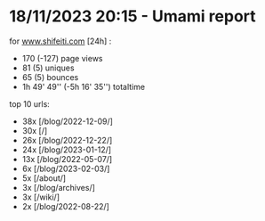 # 18/11/2023 20:15 - Umami report
for www.shifeiti.com [24h] :

 - 170 (-127) page views
 - 81 (5) uniques
 - 65 (5) bounces
 - 1h 49' 49'' (-5h 16' 35'') totaltime


top 10 urls:
 - 38x [/blog/2022-12-09/]
 - 30x [/]
 - 26x [/blog/2022-12-22/]
 - 24x [/blog/2023-01-12/]
 - 13x [/blog/2022-05-07/]
 - 6x [/blog/2023-02-03/]
 - 5x [/about/]
 - 3x [/blog/archives/]
 - 3x [/wiki/]
 - 2x [/blog/2022-08-22/]


